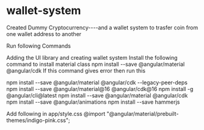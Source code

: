 # wallet-system
Created Dummy Cryptocurrency----and a wallet system to trasfer coin from one wallet address to another



Run following Commands


Adding the UI library and creating wallet system
Install the following command to install material class
npm install --save @angular/material @angular/cdk
If this command gives error then run this

npm install --save @angular/material @angular/cdk --legacy-peer-deps
npm install --save @angular/material@16 @angular/cdk@16
npm install -g @angular/cli@latest
npm install --save @angular/material @angular/cdk
npm install --save @angular/animations
npm install --save hammerjs


Add following in app/style.css
@import "@angular/material/prebuilt-themes/indigo-pink.css";


